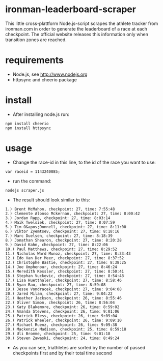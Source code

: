 ironman-leaderboard-scraper
===========================

This little cross-plattform Node.js-script scrapes the athlete tracker from ironman.com in order to generate the leaderboard of a race at each checkpoint. The official website releases this information only when transition zones are reached.

requirements
============
- Node.js, see http://www.nodejs.org
- httpsync and cheerio package

install
=======
- After installing node.js run:
``` 
npm install cheerio
npm install httpsync
```

usage
=====
- Change the race-id in this line, to the id of the race you want to use: 
```
var raceid = 1143240085;
```
- run the command:
```
nodejs scraper.js
```
- The result should look similar to this:
```
1.) Brent McMahon, checkpoint: 27, time: 7:55:48
2.) Clemente Alonso Mckernan, checkpoint: 27, time: 8:00:42
3.) Jordan Rapp, checkpoint: 27, time: 8:03:14
4.) Maik Twelsiek, checkpoint: 27, time: 8:07:59
5.) Tim O&apos;Donnell, checkpoint: 27, time: 8:11:00
6.) Viktor Zyemtsev, checkpoint: 27, time: 8:18:16
7.) Marc Duelsen, checkpoint: 27, time: 8:18:39
8.) Jonathan Shearon, checkpoint: 27, time: 8:20:28
9.) David Kahn, checkpoint: 27, time: 8:22:06
10.) Paul Matthews, checkpoint: 27, time: 8:29:52
11.) Nicholas Ward Munoz, checkpoint: 27, time: 8:33:43
12.) Edo Van Der Meer, checkpoint: 27, time: 8:37:52
13.) Christophe Bastie, checkpoint: 27, time: 8:38:25
14.) Joe Umphenour, checkpoint: 27, time: 8:46:24
15.) Meredith Kessler, checkpoint: 27, time: 8:50:41
16.) Stephan Vuckovic, checkpoint: 27, time: 8:54:48
17.) Lisa Huetthaler, checkpoint: 27, time: 8:58:46
18.) Ryan Rau, checkpoint: 27, time: 8:59:08
19.) Jesse Vondracek, checkpoint: 27, time: 9:04:08
20.) Jared Milam, checkpoint: 27, time: 9:04:22
21.) Heather Jackson, checkpoint: 26, time: 8:55:46
22.) Oliver Simon, checkpoint: 26, time: 8:56:04
23.) Katy Blakemore, checkpoint: 26, time: 8:59:02
24.) Amanda Stevens, checkpoint: 26, time: 9:01:06
25.) Patrick Bless, checkpoint: 26, time: 9:09:04
26.) Patrick Wheeler, checkpoint: 26, time: 9:09:10
27.) Michael Ruenz, checkpoint: 26, time: 9:09:38
28.) Mackenzie Madison, checkpoint: 25, time: 8:59:18
29.) Uli Bromme, checkpoint: 25, time: 9:01:18
30.) Steven Zawaski, checkpoint: 24, time: 8:49:24
```
- As you can see, triathletes are sorted by the number of passed checkpoints first and by their total time second